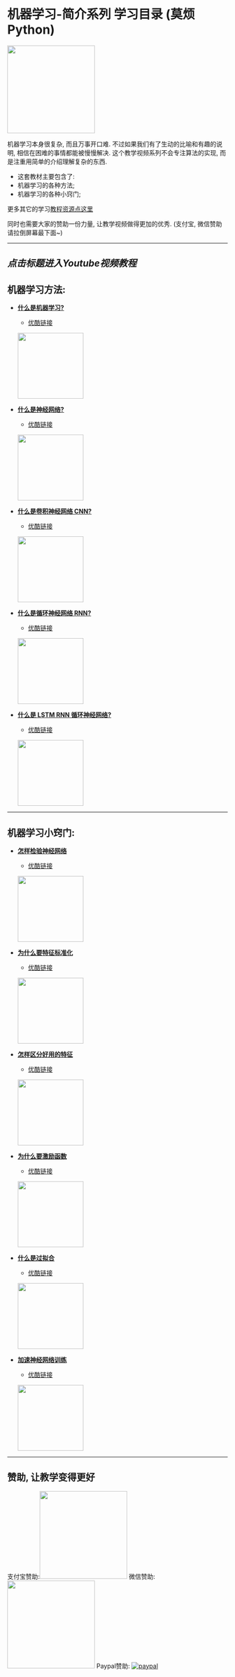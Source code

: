 
# 机器学习-简介系列 学习目录 (莫烦Python)
<img src='https://github.com/MorvanZhou/tutorials/blob/gh-pages/ML_intro/ML%20brief%20intro.png?raw=true' height=200>

机器学习本身很复杂, 而且万事开口难. 不过如果我们有了生动的比喻和有趣的说明, 相信在困难的事情都能被慢慢解决. 这个教学视频系列不会专注算法的实现,
而是注重用简单的介绍理解复杂的东西.

* 这套教材主要包含了:
 * 机器学习的各种方法;
 * 机器学习的各种小窍门;

更多其它的学习[教程资源点这里](http://morvanzhou.github.io/tutorials/)

同时也需要大家的赞助一份力量, 让教学视频做得更加的优秀. (支付宝, 微信赞助请拉倒屏幕最下面~)

---
## *点击标题进入Youtube视频教程*

## 机器学习方法:
* [**什么是机器学习?**](https://www.youtube.com/watch?v=YY7-VKXybjc&list=PLXO45tsB95cIFm8Y8vMkNNPPXAtYXwKin&index=1)
  * [优酷链接](http://v.youku.com/v_show/id_XMTYyMjk2NDIwOA==.html?f=27892935&o=1)
  
  [<img src='https://github.com/MorvanZhou/tutorials/blob/master/ML_intro/ML.png?raw=true' height=150>](https://www.youtube.com/watch?v=YY7-VKXybjc&list=PLXO45tsB95cIFm8Y8vMkNNPPXAtYXwKin&index=1)


* [**什么是神经网络?**](https://www.youtube.com/watch?v=RSRkp8VAavQ&list=PLXO45tsB95cIFm8Y8vMkNNPPXAtYXwKin&index=2)
  * [优酷链接](http://v.youku.com/v_show/id_XMTU5NDc3MDQwOA==.html?f=27892935&o=1)
  
  [<img src='https://github.com/MorvanZhou/tutorials/blob/master/ML_intro/NN.jpg?raw=true' height=150>](https://www.youtube.com/watch?v=RSRkp8VAavQ&list=PLXO45tsB95cIFm8Y8vMkNNPPXAtYXwKin&index=2)


* [**什么是卷积神经网络 CNN?**](https://www.youtube.com/watch?v=hMIZ85t9r9A&list=PLXO45tsB95cIFm8Y8vMkNNPPXAtYXwKin&index=3)
  * [优酷链接](http://v.youku.com/v_show/id_XMTY4MzAyNTc4NA==.html?f=27892935&o=1)
  
  [<img src='https://github.com/MorvanZhou/tutorials/blob/master/ML_intro/CNN.png?raw=true' height=150>](https://www.youtube.com/watch?v=hMIZ85t9r9A&list=PLXO45tsB95cIFm8Y8vMkNNPPXAtYXwKin&index=3)


* [**什么是循环神经网络 RNN?**](https://www.youtube.com/watch?v=EEtf4kNsk7Q&list=PLXO45tsB95cIFm8Y8vMkNNPPXAtYXwKin&index=4)
  * [优酷链接](http://v.youku.com/v_show/id_XMTcyNzYwNjU1Ng==.html?f=27892935&o=1)
  
  [<img src='https://github.com/MorvanZhou/tutorials/blob/master/ML_intro/RNN.png?raw=true' height=150>](https://www.youtube.com/watch?v=EEtf4kNsk7Q&list=PLXO45tsB95cIFm8Y8vMkNNPPXAtYXwKin&index=4)


* [**什么是 LSTM RNN 循环神经网络?**](https://www.youtube.com/watch?v=Vdg5zlZAXnU&list=PLXO45tsB95cIFm8Y8vMkNNPPXAtYXwKin&index=5)
  * [优酷链接](http://v.youku.com/v_show/id_XMTc0MzY5MTQxMg==.html?f=27892935&o=1)
  
  [<img src='https://github.com/MorvanZhou/tutorials/blob/master/ML_intro/LSTM.png?raw=true' height=150>](https://www.youtube.com/watch?v=Vdg5zlZAXnU&list=PLXO45tsB95cIFm8Y8vMkNNPPXAtYXwKin&index=5)


---

## 机器学习小窍门:
* [**怎样检验神经网络**](https://www.youtube.com/watch?v=vBJ_XbRnzKE&list=PLXO45tsB95cIFm8Y8vMkNNPPXAtYXwKin&index=6)
  * [优酷链接](http://v.youku.com/v_show/id_XMTY5MTk1NzIzMg==.html?f=27892935&o=1)
  
  [<img src='https://github.com/MorvanZhou/tutorials/blob/master/ML_intro/evaluation.png?raw=true' height=150>](https://www.youtube.com/watch?v=vBJ_XbRnzKE&list=PLXO45tsB95cIFm8Y8vMkNNPPXAtYXwKin&index=6)


* [**为什么要特征标准化**](https://www.youtube.com/watch?v=1YpKUpitT98&list=PLXO45tsB95cIFm8Y8vMkNNPPXAtYXwKin&index=7)
  * [优酷链接](http://v.youku.com/v_show/id_XMTY5MjU1MTg0NA==.html?f=27892935&o=1)
  
  [<img src='https://github.com/MorvanZhou/tutorials/blob/master/ML_intro/normalization.png?raw=true' height=150>](https://www.youtube.com/watch?v=1YpKUpitT98&list=PLXO45tsB95cIFm8Y8vMkNNPPXAtYXwKin&index=7)


* [**怎样区分好用的特征**](https://www.youtube.com/watch?v=8HlR4TmfV-w&list=PLXO45tsB95cIFm8Y8vMkNNPPXAtYXwKin&index=8)
  * [优酷链接](http://v.youku.com/v_show/id_XMTcwMjM2MzIxMg==.html?f=27892935&o=1)
  
  [<img src='https://github.com/MorvanZhou/tutorials/blob/master/ML_intro/good%20feaures.png?raw=true' height=150>](https://www.youtube.com/watch?v=8HlR4TmfV-w&list=PLXO45tsB95cIFm8Y8vMkNNPPXAtYXwKin&index=8)


* [**为什么要激励函数**](https://www.youtube.com/watch?v=tI9AbaBfnPc&list=PLXO45tsB95cIFm8Y8vMkNNPPXAtYXwKin&index=9)
  * [优酷链接](http://v.youku.com/v_show/id_XMTcxMTExNjA5Mg==.html?f=27892935&o=1)
  
  [<img src='https://github.com/MorvanZhou/tutorials/blob/master/ML_intro/activation.png?raw=true' height=150>](https://www.youtube.com/watch?v=tI9AbaBfnPc&list=PLXO45tsB95cIFm8Y8vMkNNPPXAtYXwKin&index=9)


* [**什么是过拟合**](https://www.youtube.com/watch?v=e9OKufD6lRM&list=PLXO45tsB95cIFm8Y8vMkNNPPXAtYXwKin&index=10)
  * [优酷链接](http://v.youku.com/v_show/id_XMTczNjA2Nzc5Ng==.html?f=27892935&o=1)
  
  [<img src='https://github.com/MorvanZhou/tutorials/blob/master/ML_intro/overfitting.png?raw=true' height=150>](https://www.youtube.com/watch?v=e9OKufD6lRM&list=PLXO45tsB95cIFm8Y8vMkNNPPXAtYXwKin&index=10)


* [**加速神经网络训练**](https://www.youtube.com/watch?v=UlUGGB7akfE&list=PLXO45tsB95cIFm8Y8vMkNNPPXAtYXwKin&index=11)
  * [优酷链接](http://v.youku.com/v_show/id_XMTc2MjA0ODQyOA==.html?f=27892935&o=1)
  
  [<img src='https://github.com/MorvanZhou/tutorials/blob/master/ML_intro/speed%20up.png?raw=true' height=150>](https://www.youtube.com/watch?v=UlUGGB7akfE&list=PLXO45tsB95cIFm8Y8vMkNNPPXAtYXwKin&index=11)



---

## 赞助, 让教学变得更好
支付宝赞助:<img src='https://github.com/MorvanZhou/tutorials/blob/gh-pages/Donation/zhifubao.jpeg?raw=true' height='200'>    微信赞助:<img src='https://github.com/MorvanZhou/tutorials/blob/gh-pages/Donation/WechatIMG1.png?raw=true' height='200'>  Paypal赞助: [![paypal](https://www.paypalobjects.com/zh_XC/i/btn/btn_donateCC_LG.gif)](https://www.paypal.com/cgi-bin/webscr?cmd=_donations&business=morvanzhou%40gmail%2ecom&lc=C2&item_name=MorvanPython&currency_code=AUD&bn=PP%2dDonationsBF%3abtn_donateCC_LG%2egif%3aNonHosted)
